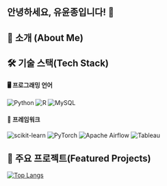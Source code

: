 ## 안녕하세요, 유윤종입니다! 👋





📖 소개 (About Me)
- 

🛠️ 기술 스택(Tech Stack)
-

#### 🖥️ 프로그래밍 언어

![Python](https://img.shields.io/badge/python-3670A0?style=for-the-badge&logo=python&logoColor=ffdd54)
![R](https://img.shields.io/badge/R-276DC3?style=for-the-badge&logo=r&logoColor=white)
![MySQL](https://img.shields.io/badge/mysql-4479A1.svg?style=for-the-badge&logo=mysql&logoColor=white)

#### 🔧 프레임워크

![scikit-learn](https://img.shields.io/badge/scikit--learn-%23F7931E.svg?style=for-the-badge&logo=scikit-learn&logoColor=white)
![PyTorch](https://img.shields.io/badge/PyTorch-%23EE4C2C.svg?style=for-the-badge&logo=PyTorch&logoColor=white)
![Apache Airflow](https://img.shields.io/badge/Apache%20Airflow-017CEE?style=for-the-badge&logo=Apache%20Airflow&logoColor=white)
![Tableau](https://img.shields.io/badge/Tableau-E97627?style=for-the-badge&logo=Tableau&logoColor=white)


🚀 주요 프로젝트(Featured Projects)
- 


[![Top Langs](https://github-readme-stats.vercel.app/api/top-langs/?username=jeyukburrito)](https://github.com/anuraghazra/github-readme-stats)
